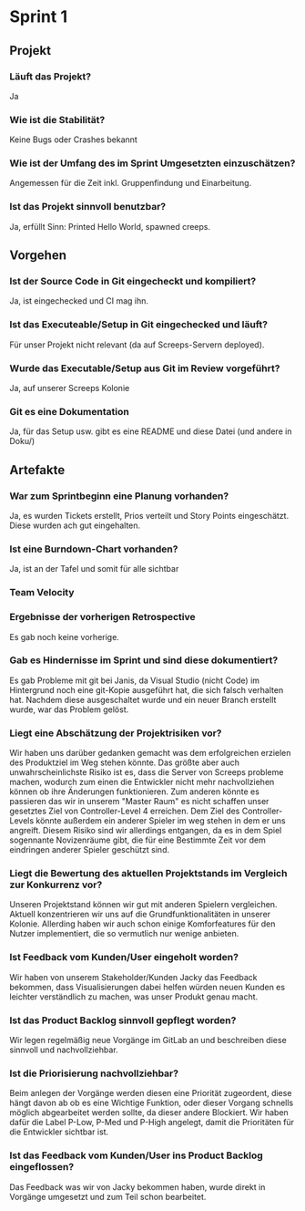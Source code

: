 # Sprint 1

## Projekt

### Läuft das Projekt?

Ja

### Wie ist die Stabilität?

Keine Bugs oder Crashes bekannt

### Wie ist der Umfang des im Sprint Umgesetzten einzuschätzen?

Angemessen für die Zeit inkl. Gruppenfindung und Einarbeitung.

### Ist das Projekt sinnvoll benutzbar?

Ja, erfüllt Sinn: Printed Hello World, spawned creeps.

## Vorgehen

### Ist der Source Code in Git eingecheckt und kompiliert?

Ja, ist eingechecked und CI mag ihn.

### Ist das Executeable/Setup in Git eingechecked und läuft?

Für unser Projekt nicht relevant (da auf Screeps-Servern deployed).

### Wurde das Executable/Setup aus Git im Review vorgeführt?

Ja, auf unserer Screeps Kolonie

### Git es eine Dokumentation

Ja, für das Setup usw. gibt es eine README und diese Datei (und andere in Doku/)

## Artefakte

### War zum Sprintbeginn eine Planung vorhanden?

Ja, es wurden Tickets erstellt, Prios verteilt und Story Points eingeschätzt. Diese wurden ach gut eingehalten.

### Ist eine Burndown-Chart vorhanden?

Ja, ist an der Tafel und somit für alle sichtbar

### Team Velocity

### Ergebnisse der vorherigen Retrospective

Es gab noch keine vorherige.

### Gab es Hindernisse im Sprint und sind diese dokumentiert?

Es gab Probleme mit git bei Janis, da Visual Studio (nicht Code) im Hintergrund noch eine git-Kopie ausgeführt hat, die sich falsch verhalten hat. Nachdem diese ausgeschaltet wurde und ein neuer Branch erstellt wurde, war das Problem gelöst.

### Liegt eine Abschätzung der Projektrisiken vor?

Wir haben uns darüber gedanken gemacht was dem erfolgreichen erzielen des Produktziel im Weg stehen könnte. Das größte aber auch unwahrscheinlichste Risiko ist es, dass die Server von Screeps probleme machen, wodurch zum einen die Entwickler nicht mehr nachvollziehen können ob ihre Änderungen funktionieren. Zum anderen könnte es passieren das wir in unserem "Master Raum" es nicht schaffen unser gesetztes Ziel von Controller-Level 4 erreichen. Dem Ziel des Controller-Levels könnte außerdem ein anderer Spieler im weg stehen in dem er uns angreift. Diesem Risiko sind wir allerdings entgangen, da es in dem Spiel sogennante Novizenräume gibt, die für eine Bestimmte Zeit vor dem eindringen anderer Spieler geschützt sind.

### Liegt die Bewertung des aktuellen Projektstands im Vergleich zur Konkurrenz vor?

Unseren Projektstand können wir gut mit anderen Spielern vergleichen. Aktuell konzentrieren wir uns auf die Grundfunktionalitäten in unserer Kolonie. Allerding haben wir auch schon einige Komforfeatures für den Nutzer implementiert, die so vermutlich nur wenige anbieten.

### Ist Feedback vom Kunden/User eingeholt worden?

Wir haben von unserem Stakeholder/Kunden Jacky das Feedback bekommen, dass Visualisierungen dabei helfen würden neuen Kunden es leichter verständlich zu machen, was unser Produkt genau macht.

### Ist das Product Backlog sinnvoll gepflegt worden?

Wir legen regelmäßig neue Vorgänge im GitLab an und beschreiben diese sinnvoll und nachvollziehbar.

### Ist die Priorisierung nachvollziehbar?

Beim anlegen der Vorgänge werden diesen eine Priorität zugeordent, diese hängt davon ab ob es eine Wichtige Funktion, oder dieser Vorgang schnells möglich abgearbeitet werden sollte, da dieser andere Blockiert. Wir haben dafür die Label P-Low, P-Med und P-High angelegt, damit die Prioritäten für die Entwickler sichtbar ist.

### Ist das Feedback vom Kunden/User ins Product Backlog eingeflossen?

Das Feedback was wir von Jacky bekommen haben, wurde direkt in Vorgänge umgesetzt und zum Teil schon bearbeitet.
